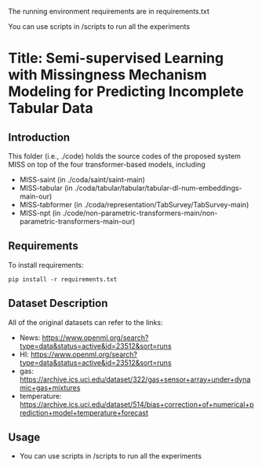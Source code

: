 The running environment requirements are in requirements.txt

You can use scripts in /scripts to run all the experiments
# Title: Semi-supervised Learning with Missingness Mechanism Modeling for Predicting Incomplete Tabular Data
## Introduction

This folder (i.e., ./code) holds the source codes of the proposed system MISS on top of the four transformer-based models, including

  - MISS-saint (in ./coda/saint/saint-main)
  - MISS-tabular (in ./coda/tabular/tabular/tabular-dl-num-embeddings-main-our)
  - MISS-tabformer (in ./coda/representation/TabSurvey/TabSurvey-main)
  - MISS-npt (in ./code/non-parametric-transformers-main/non-parametric-transformers-main-our)
## Requirements

To install requirements:

```setup
pip install -r requirements.txt
```

## Dataset Description

All of the original datasets can refer to the links:

  - News: https://www.openml.org/search?type=data&status=active&id=23512&sort=runs      
  - HI: https://www.openml.org/search?type=data&status=active&id=23512&sort=runs       
  - gas: https://archive.ics.uci.edu/dataset/322/gas+sensor+array+under+dynamic+gas+mixtures   
  - temperature: https://archive.ics.uci.edu/dataset/514/bias+correction+of+numerical+prediction+model+temperature+forecast 


## Usage

  - You can use scripts in /scripts to run all the experiments

